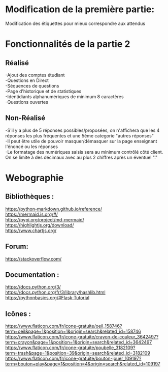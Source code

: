 # Modification de la première partie:
Modification des étiquettes pour mieux correspondre aux attendus


# Fonctionnalités de la partie 2
## Réalisé
-Ajout des comptes étudiant<br/>
-Questions en Direct<br/>
-Séquences de questions<br/>
-Page d'historique et de statistiques<br/>
-Identidiants alphanumériques de minimum 8 caractères<br/>
-Questions ouvertes<br/>
## Non-Réalisé
-S'il y a plus de 5 réponses possibles/proposées, on n'affichera que les 4 réponses les plus fréquentes et une 5ème categorie "autres réponses"<br/>
-Il peut être utile de pouvoir masquer/démasquer sur la page enseignant l'énoncé ou les réponses<br/>
-Le formatage des numériques saisis sera au minimum contrôlé côté client. On se limite à des décimaux avec au plus 2 chiffres après un éventuel "."<br/>

# Webographie

## Bibliothèques :
https://python-markdown.github.io/reference/<br/>
https://mermaid.js.org/#/<br/>
https://pypi.org/project/md-mermaid/<br/>
https://highlightjs.org/download/<br/>
https://www.chartjs.org/

## Forum:
https://stackoverflow.com/<br/>

## Documentation :
https://docs.python.org/3/<br/>
https://docs.python.org/fr/3/library/hashlib.html<br/>
https://pythonbasics.org/#Flask-Tutorial<br/>

## Icônes :
https://www.flaticon.com/fr/icone-gratuite/oeil_158746?term=oeil&page=1&position=1&origin=search&related_id=158746
https://www.flaticon.com/fr/icone-gratuite/crayon-de-couleur_3642497?term=crayon&page=1&position=1&origin=search&related_id=3642497
https://www.flaticon.com/fr/icone-gratuite/poubelle_3182109?term=trash&page=1&position=39&origin=search&related_id=3182109
https://www.flaticon.com/fr/icone-gratuite/bouton-jouer_109197?term=bouton+play&page=1&position=4&origin=search&related_id=109197
